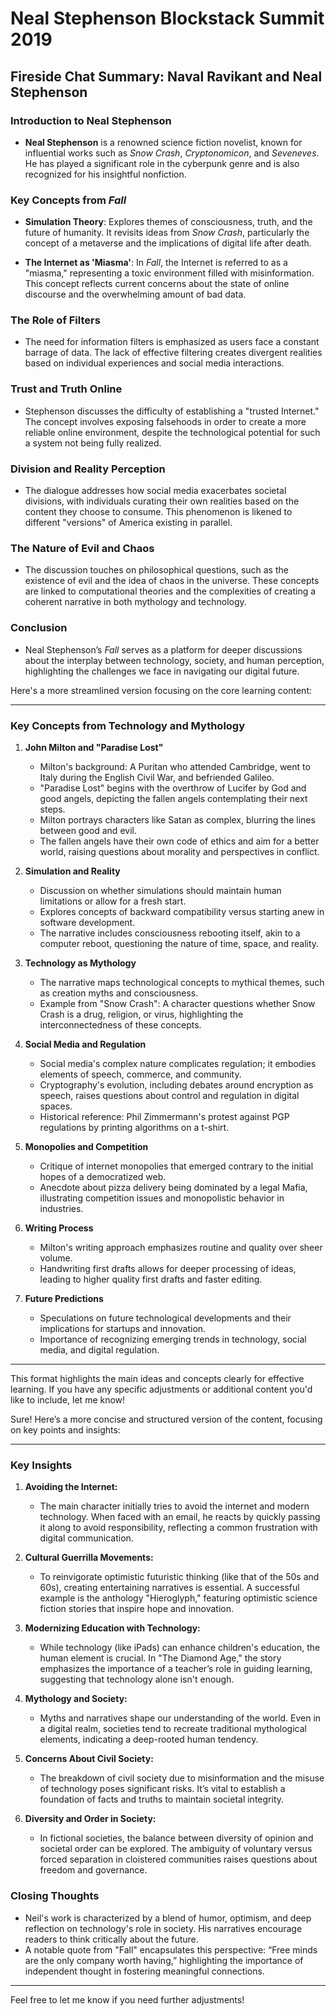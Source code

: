 # Neal Stephenson Blockstack Summit 2019

## Fireside Chat Summary: Naval Ravikant and Neal Stephenson

### Introduction to Neal Stephenson
- **Neal Stephenson** is a renowned science fiction novelist, known for influential works such as *Snow Crash*, *Cryptonomicon*, and *Seveneves*. He has played a significant role in the cyberpunk genre and is also recognized for his insightful nonfiction.

### Key Concepts from *Fall*
- **Simulation Theory**: Explores themes of consciousness, truth, and the future of humanity. It revisits ideas from *Snow Crash*, particularly the concept of a metaverse and the implications of digital life after death.
  
- **The Internet as 'Miasma'**: In *Fall*, the Internet is referred to as a "miasma," representing a toxic environment filled with misinformation. This concept reflects current concerns about the state of online discourse and the overwhelming amount of bad data.

### The Role of Filters
- The need for information filters is emphasized as users face a constant barrage of data. The lack of effective filtering creates divergent realities based on individual experiences and social media interactions.

### Trust and Truth Online
- Stephenson discusses the difficulty of establishing a "trusted Internet." The concept involves exposing falsehoods in order to create a more reliable online environment, despite the technological potential for such a system not being fully realized.

### Division and Reality Perception
- The dialogue addresses how social media exacerbates societal divisions, with individuals curating their own realities based on the content they choose to consume. This phenomenon is likened to different "versions" of America existing in parallel.

### The Nature of Evil and Chaos
- The discussion touches on philosophical questions, such as the existence of evil and the idea of chaos in the universe. These concepts are linked to computational theories and the complexities of creating a coherent narrative in both mythology and technology.

### Conclusion
- Neal Stephenson’s *Fall* serves as a platform for deeper discussions about the interplay between technology, society, and human perception, highlighting the challenges we face in navigating our digital future.

Here's a more streamlined version focusing on the core learning content:

---

### Key Concepts from Technology and Mythology

1. **John Milton and "Paradise Lost"**
   - Milton's background: A Puritan who attended Cambridge, went to Italy during the English Civil War, and befriended Galileo.
   - "Paradise Lost" begins with the overthrow of Lucifer by God and good angels, depicting the fallen angels contemplating their next steps.
   - Milton portrays characters like Satan as complex, blurring the lines between good and evil.
   - The fallen angels have their own code of ethics and aim for a better world, raising questions about morality and perspectives in conflict.

2. **Simulation and Reality**
   - Discussion on whether simulations should maintain human limitations or allow for a fresh start.
   - Explores concepts of backward compatibility versus starting anew in software development.
   - The narrative includes consciousness rebooting itself, akin to a computer reboot, questioning the nature of time, space, and reality.

3. **Technology as Mythology**
   - The narrative maps technological concepts to mythical themes, such as creation myths and consciousness.
   - Example from "Snow Crash": A character questions whether Snow Crash is a drug, religion, or virus, highlighting the interconnectedness of these concepts.

4. **Social Media and Regulation**
   - Social media's complex nature complicates regulation; it embodies elements of speech, commerce, and community.
   - Cryptography's evolution, including debates around encryption as speech, raises questions about control and regulation in digital spaces.
   - Historical reference: Phil Zimmermann's protest against PGP regulations by printing algorithms on a t-shirt.

5. **Monopolies and Competition**
   - Critique of internet monopolies that emerged contrary to the initial hopes of a democratized web.
   - Anecdote about pizza delivery being dominated by a legal Mafia, illustrating competition issues and monopolistic behavior in industries.

6. **Writing Process**
   - Milton's writing approach emphasizes routine and quality over sheer volume.
   - Handwriting first drafts allows for deeper processing of ideas, leading to higher quality first drafts and faster editing.

7. **Future Predictions**
   - Speculations on future technological developments and their implications for startups and innovation.
   - Importance of recognizing emerging trends in technology, social media, and digital regulation.

---

This format highlights the main ideas and concepts clearly for effective learning. If you have any specific adjustments or additional content you'd like to include, let me know!

Sure! Here’s a more concise and structured version of the content, focusing on key points and insights:

---

### Key Insights

1. **Avoiding the Internet:**
   - The main character initially tries to avoid the internet and modern technology. When faced with an email, he reacts by quickly passing it along to avoid responsibility, reflecting a common frustration with digital communication.

2. **Cultural Guerrilla Movements:**
   - To reinvigorate optimistic futuristic thinking (like that of the 50s and 60s), creating entertaining narratives is essential. A successful example is the anthology "Hieroglyph," featuring optimistic science fiction stories that inspire hope and innovation.

3. **Modernizing Education with Technology:**
   - While technology (like iPads) can enhance children's education, the human element is crucial. In "The Diamond Age," the story emphasizes the importance of a teacher’s role in guiding learning, suggesting that technology alone isn't enough.

4. **Mythology and Society:**
   - Myths and narratives shape our understanding of the world. Even in a digital realm, societies tend to recreate traditional mythological elements, indicating a deep-rooted human tendency.

5. **Concerns About Civil Society:**
   - The breakdown of civil society due to misinformation and the misuse of technology poses significant risks. It’s vital to establish a foundation of facts and truths to maintain societal integrity.

6. **Diversity and Order in Society:**
   - In fictional societies, the balance between diversity of opinion and societal order can be explored. The ambiguity of voluntary versus forced separation in cloistered communities raises questions about freedom and governance.

### Closing Thoughts

- Neil's work is characterized by a blend of humor, optimism, and deep reflection on technology's role in society. His narratives encourage readers to think critically about the future.
- A notable quote from "Fall" encapsulates this perspective: “Free minds are the only company worth having,” highlighting the importance of independent thought in fostering meaningful connections.

--- 

Feel free to let me know if you need further adjustments!